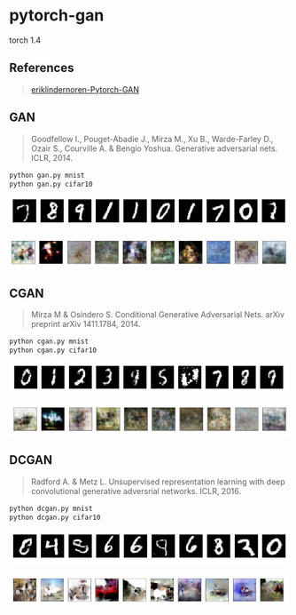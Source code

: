 

# pytorch-gan



torch 1.4



## References





> [eriklindernoren-Pytorch-GAN](https://github.com/eriklindernoren/PyTorch-GAN)





## GAN



> Goodfellow I., Pouget-Abadie J., Mirza M., Xu B., Warde-Farley D., Ozair S., Courville A. & Bengio Yoshua. Generative adversarial nets. ICLR, 2014.



```
python gan.py mnist
python gan.py cifar10
```



![image-20201114152402921](README.assets/image-20201114152402921.png)

![image-20201114152415092](README.assets/image-20201114152415092.png)



## CGAN



> Mirza M & Osindero S. Conditional Generative Adversarial Nets. arXiv preprint arXiv 1411.1784, 2014.



```
python cgan.py mnist
python cgan.py cifar10
```



![image-20201115200615338](README.assets/image-20201115200615338.png)

![image-20201116075437888](README.assets/image-20201116075437888.png)

## DCGAN



> Radford A. & Metz L. Unsupervised representation learning with deep convolutional generative adversrial networks. ICLR, 2016.



```
python dcgan.py mnist
python dcgan.py cifar10
```



![image-20201114152843644](README.assets/image-20201114152843644.png)

![image-20201114152902804](README.assets/image-20201114152902804.png)



